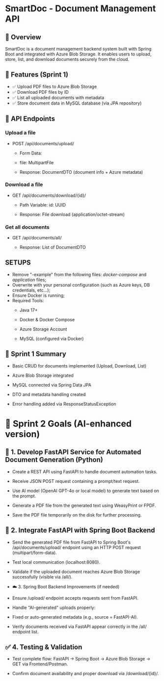 # SmartDoc - Document Management API
## 📑 Overview
SmartDoc is a document management backend system built with Spring Boot and integrated with Azure Blob Storage.
It enables users to upload, store, list, and download documents securely from the cloud.

## 🚀 Features (Sprint 1)
- ✅ Upload PDF files to Azure Blob Storage
- ✅ Download PDF files by ID
- ✅ List all uploaded documents with metadata
- ✅ Store document data in MySQL database (via JPA repository)


## 🧩 API Endpoints
### Upload a file
- POST /api/documents/upload/

  - Form Data: 
  - file: MultipartFile

  - Response: DocumentDTO (document info + Azure metadata)

### Download a file
- GET /api/documents/download/{id}/

  - Path Variable: id: UUID

  - Response: File download (application/octet-stream)

### Get all documents
- GET /api/documents/all/

    - Response: List of DocumentDTO


SETUPS
----------------------------
- Remove "-example" from the following files: *docker-compose* and *application* files;
- Overwrite with your personal configuration (such as Azure keys, DB credentials, etc...);
- Ensure Docker is running;
- Required Tools:
  - Java 17+

  -  Docker & Docker Compose
    
  -  Azure Storage Account
    
  -  MySQL (configured via Docker)

## 📌 Sprint 1 Summary
- Basic CRUD for documents implemented (Upload, Download, List)

- Azure Blob Storage integrated

- MySQL connected via Spring Data JPA

- DTO and metadata handling created

- Error handling added via ResponseStatusException

# 🎯 Sprint 2 Goals (AI-enhanced version)
## 🎨 1. Develop FastAPI Service for Automated Document Generation (Python)
- Create a REST API using FastAPI to handle document automation tasks.

- Receive JSON POST request containing a prompt/text request.

- Use AI model (OpenAI GPT-4o or local model) to generate text based on the prompt.

- Generate a PDF file from the generated text using WeasyPrint or FPDF.

- Save the PDF file temporarily on the disk for further processing.

## 🔗 2. Integrate FastAPI with Spring Boot Backend
- Send the generated PDF file from FastAPI to Spring Boot's /api/documents/upload/ endpoint using an HTTP POST request (multipart/form-data).

- Test local communication (localhost:8080).

- Validate if the uploaded document reaches Azure Blob Storage successfully (visible via /all/).

- ☁️ 3. Spring Boot Backend Improvements (if needed)
- Ensure /upload/ endpoint accepts requests sent from FastAPI.

- Handle "AI-generated" uploads properly:

- Fixed or auto-generated metadata (e.g., source = FastAPI-AI).

- Verify documents received via FastAPI appear correctly in the /all/ endpoint list.

## ✅ 4. Testing & Validation
- Test complete flow: FastAPI → Spring Boot → Azure Blob Storage → GET via Frontend/Postman.

- Confirm document availability and proper download via /download/{id}/.